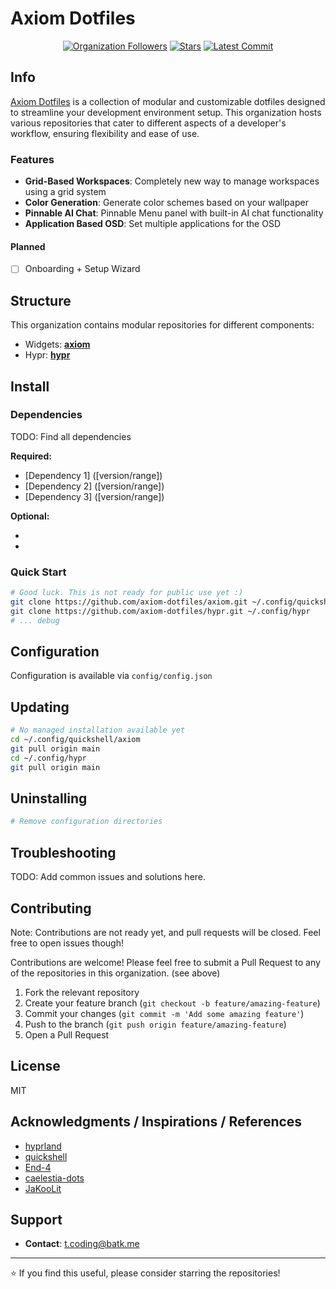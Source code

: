 # Axiom Dotfiles

<!-- Badges -->
<div align="center">

[![Organization Followers](https://img.shields.io/github/followers/axiom-dotfiles?style=for-the-badge&logoColor=ebdbb2&labelColor=282828&label=Follow&color=458588)](https://github.com/axiom-dotfiles)
[![Stars](https://img.shields.io/github/stars/axiom-dotfiles/axiom?style=for-the-badge&logoColor=ebdbb2&labelColor=282828&color=d79921)](https://github.com/axiom-dotfiles/axiom)
[![Latest Commit](https://img.shields.io/github/last-commit/axiom-dotfiles/axiom?style=for-the-badge&logoColor=ebdbb2&labelColor=282828&color=98971a)](https://github.com/axiom-dotfiles)

</div>

<!-- Video Demo -->
<!-- [![Demo Video](https://img.youtube.com/vi/YOUR_VIDEO_ID/maxresdefault.jpg)](https://www.youtube.com/watch?v=YOUR_VIDEO_ID) -->

## Info

[Axiom Dotfiles](https://github.com/axiom-dotfiles) is a collection of modular and customizable dotfiles designed to streamline your development environment setup. This organization hosts various repositories that cater to different aspects of a developer's workflow, ensuring flexibility and ease of use.

### Features

- **Grid-Based Workspaces**: Completely new way to manage workspaces using a grid system
- **Color Generation**: Generate color schemes based on your wallpaper
- **Pinnable AI Chat**: Pinnable Menu panel with built-in AI chat functionality
- **Application Based OSD**: Set multiple applications for the OSD

#### Planned

- [ ] Onboarding + Setup Wizard

## Structure

This organization contains modular repositories for different components:

- Widgets: **[axiom](https://github.com/axiom-dotfiles/axiom)**
- Hypr: **[hypr](https://github.com/axiom-dotfiles/hypr)**
<!-- - **[repo-name]**: [Component description] -->
<!-- - **[repo-name]**: [Component description] -->

## Install

### Dependencies

TODO: Find all dependencies

**Required:**
- [Dependency 1] ([version/range])
- [Dependency 2] ([version/range])
- [Dependency 3] ([version/range])

**Optional:**
- [Optional dependency 1]: [Purpose]
- [Optional dependency 2]: [Purpose]

### Quick Start

```bash
# Good luck. This is not ready for public use yet :)
git clone https://github.com/axiom-dotfiles/axiom.git ~/.config/quickshell/axiom
git clone https://github.com/axiom-dotfiles/hypr.git ~/.config/hypr
# ... debug
```

## Configuration

Configuration is available via `config/config.json`

## Updating

```bash
# No managed installation available yet
cd ~/.config/quickshell/axiom
git pull origin main
cd ~/.config/hypr
git pull origin main
```

## Uninstalling

```bash
# Remove configuration directories
```

## Troubleshooting

TODO: Add common issues and solutions here.

## Contributing

Note: Contributions are not ready yet, and pull requests will be closed. Feel free to open issues though!

Contributions are welcome! Please feel free to submit a Pull Request to any of the repositories in this organization. (see above)

1. Fork the relevant repository
2. Create your feature branch (`git checkout -b feature/amazing-feature`)
3. Commit your changes (`git commit -m 'Add some amazing feature'`)
4. Push to the branch (`git push origin feature/amazing-feature`)
5. Open a Pull Request

## License

MIT

## Acknowledgments / Inspirations / References

- [hyprland](https://hypr.land/)
- [quickshell](https://quickshell.org/)
- [End-4](https://github.com/end-4/dots-hyprland)
- [caelestia-dots](https://github.com/caelestia-dots)
- [JaKooLit](https://github.com/JaKooLit/Hyprland-Dots)

## Support

- **Contact**: t.coding@batk.me

---

⭐ If you find this useful, please consider starring the repositories!
